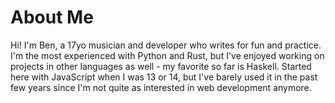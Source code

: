 # About Me
Hi! I'm Ben, a 17yo musician and developer who writes for fun and practice. I'm the most experienced with Python and Rust, but I've enjoyed working on projects in other languages as well - my favorite so far is Haskell. Started here with JavaScript when I was 13 or 14, but I've barely used it in the past few years since I'm not quite as interested in web development anymore.
